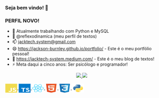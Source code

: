 ### Seja bem vindo! 👋
### PERFIL NOVO!


- 🌱 Atualmente trabalhando com Python e MySQL
- 💬 @reflexodinamica (meu perfil de textos)
- 📫 jacktech.system@gmail.com
- 😄 https://jackson-burnley.github.io/portfolio/ - Este é o meu portfólio pessoal!
- 💬 https://jacktech-system.medium.com/ - Este é o meu blog de textos!
- ⚡ Meta daqui a cinco anos: Ser psicólogo e programador!

<div align="center">
  <a href="https://github.com/jackson-burnley">
  <img height="180em" src="https://github-readme-stats.vercel.app/api?username=jackson-burnley&show_icons=true&theme=dracula&include_all_commits=true&count_private=true"/>
  <img height="180em" src="https://github-readme-stats.vercel.app/api/top-langs/?username=jackson-burnley&layout=compact&langs_count=7&theme=dracula"/>
</div>
  
  <div style="display: inline_block"><br>
  <img align="center" alt="Rafa-Js" height="30" width="40" src="https://raw.githubusercontent.com/devicons/devicon/master/icons/javascript/javascript-plain.svg">
  <img align="center" alt="Rafa-Ts" height="30" width="40" src="https://raw.githubusercontent.com/devicons/devicon/master/icons/typescript/typescript-plain.svg">
  <img align="center" alt="Rafa-React" height="30" width="40" src="https://raw.githubusercontent.com/devicons/devicon/master/icons/react/react-original.svg">
  <img align="center" alt="Rafa-HTML" height="30" width="40" src="https://raw.githubusercontent.com/devicons/devicon/master/icons/html5/html5-original.svg">
  <img align="center" alt="Rafa-CSS" height="30" width="40" src="https://raw.githubusercontent.com/devicons/devicon/master/icons/css3/css3-original.svg">
  <img align="center" alt="Rafa-Python" height="30" width="40" src="https://raw.githubusercontent.com/devicons/devicon/master/icons/python/python-original.svg">

</div>

